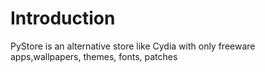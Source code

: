 # Introduction #

PyStore is an alternative store like Cydia with only freeware apps,wallpapers, themes, fonts, patches